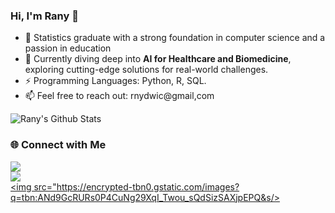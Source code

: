 ### Hi, I'm Rany 👋

- 🔭 Statistics graduate with a strong foundation in computer science and a passion in education
- 🌱 Currently diving deep into **AI for Healthcare and Biomedicine**, exploring cutting-edge solutions for real-world challenges.
- ⚡ Programming Languages: Python, R, SQL.
- 📫 Feel free to reach out: rnydwic@gmail,com

<!--
**ranydwi/rany** is a ✨ _special_ ✨ repository because its `README.md` (this file) appears on your GitHub profile.

Here are some ideas to get you started:

- 🔭 I’m currently working on ...
- 🌱 I’m currently learning ...
- 👯 I’m looking to collaborate on ...
- 🤔 I’m looking for help with ...
- 💬 Ask me about ...
- 📫 How to reach me: ...
- 😄 Pronouns: ...
- ⚡ Fun fact: ...

![Top Langs](https://github-readme-stats.vercel.app/api/top-langs/?username=finesaaa&theme=tokyonight&show_icons=true&layout=compact)
-->

![Rany's Github Stats](https://github-readme-stats.vercel.app/api?username=ranydwi&theme=tokyonight&show_icons=true)

### 🌐 **Connect with Me**  
<a href="https://www.linkedin.com/in/ranydwicahyaningtyas"><img src="https://img.shields.io/badge/-LinkedIn-0077B5?style=flat&logo=Linkedin&logoColor=white"/></a>  
<a href="https://www.instagram.com/ranydwic/"><img src="https://img.shields.io/badge/-Instagram-E4405F?style=flat&logo=Instagram&logoColor=white"/></a>  
<a href="https://rpubs.com/ranydc"><img src="https://encrypted-tbn0.gstatic.com/images?q=tbn:ANd9GcRURs0P4CuNg29XqI_Twou_sQdSizSAXjpEPQ&s/></a>
